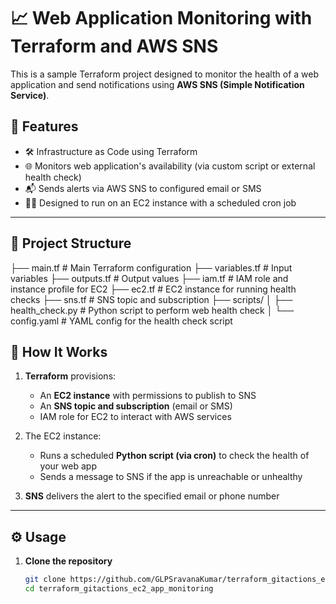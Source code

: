 # 📈 Web Application Monitoring with Terraform and AWS SNS

This is a sample Terraform project designed to monitor the health of a web application and send notifications using **AWS SNS (Simple Notification Service)**.

## 🔧 Features

- 🛠️ Infrastructure as Code using Terraform
- 🌐 Monitors web application's availability (via custom script or external health check)
- 📬 Sends alerts via AWS SNS to configured email or SMS
- 🧑‍💻 Designed to run on an EC2 instance with a scheduled cron job

---

## 📁 Project Structure

├── main.tf # Main Terraform configuration
├── variables.tf # Input variables
├── outputs.tf # Output values
├── iam.tf # IAM role and instance profile for EC2
├── ec2.tf # EC2 instance for running health checks
├── sns.tf # SNS topic and subscription
├── scripts/
│ ├── health_check.py # Python script to perform web health check
│ └── config.yaml # YAML config for the health check script


## 🚀 How It Works

1. **Terraform** provisions:
   - An **EC2 instance** with permissions to publish to SNS
   - An **SNS topic and subscription** (email or SMS)
   - IAM role for EC2 to interact with AWS services

2. The EC2 instance:
   - Runs a scheduled **Python script (via cron)** to check the health of your web app
   - Sends a message to SNS if the app is unreachable or unhealthy

3. **SNS** delivers the alert to the specified email or phone number

---

## ⚙️ Usage

1. **Clone the repository**
   ```bash
   git clone https://github.com/GLPSravanaKumar/terraform_gitactions_ec2_app_monitoring.git
   cd terraform_gitactions_ec2_app_monitoring


